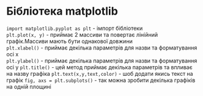 
# Бібліотека matplotlib
`import matplotlib.pyplot as plt` - імпорт бібліотеки  
`plt.plot(x, y)` - приймає 2 массиви та повертає лінійний графік.Массиви мають бути однакової довжини  
`plt.xlabel()` - приймає декілька параметрів для назви  та форматування осі x    
`plt.ylabel()` - приймає декілька параметрів для назви  та форматування осі y
`plt.title()` -  цей метод приймає декілька параметрів та впливає на назву графіка
`plt.text(x,y,text,color)` - шоб додати якись текст на графік
`fig, axs = plt.subplots()`  - так можна зробити декілька графіків на одній площині
